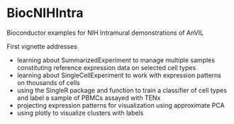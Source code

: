 # BiocNIHIntra

Bioconductor examples for NIH Intramural demonstrations of AnVIL

First vignette addresses

- learning about SummarizedExperiment to manage multiple samples
constituting reference expression data on selected cell types
- learning about SingleCellExperiment to work with expression
patterns on thousands of cells
- using the SingleR package and function to train a
classifier of cell types and label a sample of PBMCs
assayed with TENx
- projecting expression patterns for visualization using approximate PCA
- using plotly to visualize clusters with labels


